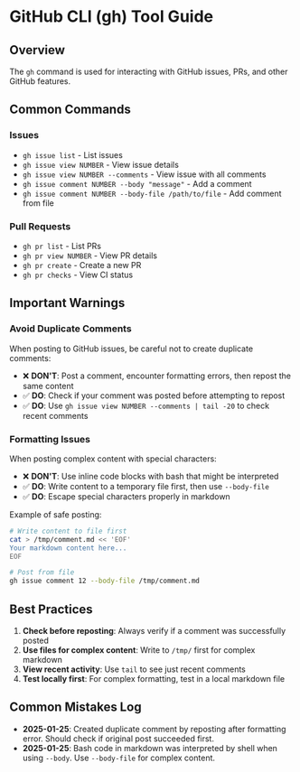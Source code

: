 # GitHub CLI (gh) Tool Guide

## Overview
The `gh` command is used for interacting with GitHub issues, PRs, and other GitHub features.

## Common Commands

### Issues
- `gh issue list` - List issues
- `gh issue view NUMBER` - View issue details
- `gh issue view NUMBER --comments` - View issue with all comments
- `gh issue comment NUMBER --body "message"` - Add a comment
- `gh issue comment NUMBER --body-file /path/to/file` - Add comment from file

### Pull Requests
- `gh pr list` - List PRs
- `gh pr view NUMBER` - View PR details
- `gh pr create` - Create a new PR
- `gh pr checks` - View CI status

## Important Warnings

### Avoid Duplicate Comments
When posting to GitHub issues, be careful not to create duplicate comments:

- ❌ **DON'T**: Post a comment, encounter formatting errors, then repost the same content
- ✅ **DO**: Check if your comment was posted before attempting to repost
- ✅ **DO**: Use `gh issue view NUMBER --comments | tail -20` to check recent comments

### Formatting Issues
When posting complex content with special characters:

- ❌ **DON'T**: Use inline code blocks with bash that might be interpreted
- ✅ **DO**: Write content to a temporary file first, then use `--body-file`
- ✅ **DO**: Escape special characters properly in markdown

Example of safe posting:
```bash
# Write content to file first
cat > /tmp/comment.md << 'EOF'
Your markdown content here...
EOF

# Post from file
gh issue comment 12 --body-file /tmp/comment.md
```

## Best Practices

1. **Check before reposting**: Always verify if a comment was successfully posted
2. **Use files for complex content**: Write to `/tmp/` first for complex markdown
3. **View recent activity**: Use `tail` to see just recent comments
4. **Test locally first**: For complex formatting, test in a local markdown file

## Common Mistakes Log

- **2025-01-25**: Created duplicate comment by reposting after formatting error. Should check if original post succeeded first.
- **2025-01-25**: Bash code in markdown was interpreted by shell when using `--body`. Use `--body-file` for complex content.
